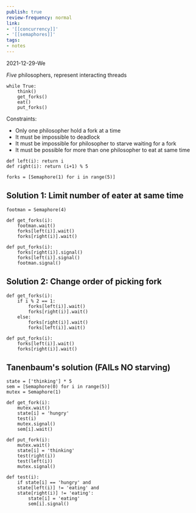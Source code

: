 ```yaml
---
publish: true
review-frequency: normal
link:
- '[[concurrency]]'
- '[[semaphores]]'
tags:
- notes
---
```

2021-12-29-We

*Five* philosophers, represent interacting threads

```
while True:
	think()
	get_forks()
	eat()
	put_forks()
```
Constraints:
- Only one philosopher hold a fork at a time
- It must be impossible to deadlock
- It must be impossible for philosopher to starve waiting for a fork
- It must be possible for more than one philosopher to eat at same time

```
def left(i): return i
def right(i): return (i+1) % 5

forks = [Semaphore(1) for i in range(5)]
```

## Solution 1: Limit number of eater at same time
```
footman = Semaphore(4)

def get_forks(i):
	footman.wait()
	forks[left(i)].wait()
	forks[right(i)].wait()
	
def put_forks(i):	
	forks[right(i)].signal()
	forks[left(i)].signal()
	footman.signal()
```

## Solution 2: Change order of picking fork
```
def get_forks(i):
	if i % 2 == 1:
		forks[left(i)].wait()
		forks[right(i)].wait()
	else:
		forks[right(i)].wait()
		forks[left(i)].wait()
	
def put_forks(i):	
	forks[left(i)].wait()
	forks[right(i)].wait()
```

## Tanenbaum's solution (FAILs NO starving)
```
state = ['thinking'] * 5
sem = [Semaphore(0) for i in range(5)]
mutex = Semaphore(1)

def get_fork(i):
	mutex.wait()
	state[i] = 'hungry'
	test(i)
	mutex.signal()
	sem[i].wait()

def put_fork(i):
	mutex.wait()
	state[i] = 'thinking'
	test(right(i))
	test(left(i))
	mutex.signal()
	
def test(i):
	if state[i] == 'hungry' and
	state[left(i)] != 'eating' and 
	state[right(i)] != 'eating':
		state[i] = 'eating'
		sem[i].signal()
```
